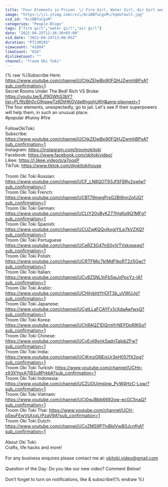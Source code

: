 ```yaml
---
title: "Four Elements in Prison  \/ Fire Girl, Water Girl, Air Girl and Earth Girl!"
image: "https:\/\/i.ytimg.com\/vi\/6czDBfuCgvM\/hqdefault.jpg"
vid_id: "6czDBfuCgvM"
categories: "People-Blogs"
tags: ["fire girl","water girl","air girl"]
date: "2022-04-25T11:36:30+03:00"
vid_date: "2022-04-24T13:00:05Z"
duration: "PT13M10S"
viewcount: "41804"
likeCount: "818"
dislikeCount: ""
channel: "Troom Oki Toki"
---
```

{% raw %}Subscribe Here: <a rel="nofollow" target="blank" href="https://www.youtube.com/channel/UChkZElwBp90FQHJZwmhBPxA?sub_confirmation=1">https://www.youtube.com/channel/UChkZElwBp90FQHJZwmhBPxA?sub_confirmation=1</a>    <br />Secret Rooms Under The Bed! Rich VS Broke: <a rel="nofollow" target="blank" href="https://youtu.be/EJf9GWhS3bY?list=PLf9zBh0cG9jqqwTz6DtHKGVde8hgohUKH&amp;playnext=1">https://youtu.be/EJf9GWhS3bY?list=PLf9zBh0cG9jqqwTz6DtHKGVde8hgohUKH&amp;playnext=1</a> <br />The four elements, unexpectedly, go to jail. Let's see if their superpowers will help them, in such an unusual place. <br />#popular #funny #fire<br /><br />FollowOkiToki:<br />Subscribe: <a rel="nofollow" target="blank" href="https://www.youtube.com/channel/UChkZElwBp90FQHJZwmhBPxA?sub_confirmation=1">https://www.youtube.com/channel/UChkZElwBp90FQHJZwmhBPxA?sub_confirmation=1</a> <br />Instagram: <a rel="nofollow" target="blank" href="https://instagram.com/troomokitoki">https://instagram.com/troomokitoki</a>  <br />Facebook: <a rel="nofollow" target="blank" href="https://www.facebook.com/okitokivideo/">https://www.facebook.com/okitokivideo/</a>   <br />Likee: <a rel="nofollow" target="blank" href="https://l.likee.video/p/a7ooqP">https://l.likee.video/p/a7ooqP</a> <br />TikTok: <a rel="nofollow" target="blank" href="https://www.tiktok.com/@okitokihouse">https://www.tiktok.com/@okitokihouse</a> <br /><br />Troom Oki Toki Russian: <a rel="nofollow" target="blank" href="https://www.youtube.com/channel/UCF_LN8QOT93JfSFBRy2swIw?sub_confirmation=1">https://www.youtube.com/channel/UCF_LN8QOT93JfSFBRy2swIw?sub_confirmation=1</a> <br />Troom Oki Toki French: <a rel="nofollow" target="blank" href="https://www.youtube.com/channel/UCBT79megPrsG2Bi9nn2qfJQ?sub_confirmation=1">https://www.youtube.com/channel/UCBT79megPrsG2Bi9nn2qfJQ?sub_confirmation=1</a> <br />Troom Oki Toki German: <a rel="nofollow" target="blank" href="https://www.youtube.com/channel/UCLtY20vByKZ77HgKp9Q1MFg?sub_confirmation=1">https://www.youtube.com/channel/UCLtY20vByKZ77HgKp9Q1MFg?sub_confirmation=1</a> <br />Troom Oki Toki Spanish: <a rel="nofollow" target="blank" href="https://www.youtube.com/channel/UCUZwKQQvIkxgiYlLp7kVZXQ?sub_confirmation=1">https://www.youtube.com/channel/UCUZwKQQvIkxgiYlLp7kVZXQ?sub_confirmation=1</a> <br />Troom Oki Toki Portuguese <a rel="nofollow" target="blank" href="https://www.youtube.com/channel/UCeRZ3G47nS0yjVTVskxpeqg?sub_confirmation=1">https://www.youtube.com/channel/UCeRZ3G47nS0yjVTVskxpeqg?sub_confirmation=1</a> <br />Troom Oki Toki Polish: <a rel="nofollow" target="blank" href="https://www.youtube.com/channel/UCRTFMic7kIMdFlkoRT2z5Gw/?sub_confirmation=1">https://www.youtube.com/channel/UCRTFMic7kIMdFlkoRT2z5Gw/?sub_confirmation=1</a> <br />Troom Oki Toki Italian: <a rel="nofollow" target="blank" href="https://www.youtube.com/channel/UCv8Z5NL1nFb5wJxPpxYz-lA?sub_confirmation=1">https://www.youtube.com/channel/UCv8Z5NL1nFb5wJxPpxYz-lA?sub_confirmation=1</a> <br />Troom Oki Toki Arabic: <a rel="nofollow" target="blank" href="https://www.youtube.com/channel/UCHilybhtYtjOlT3b_uVWUJg?sub_confirmation=1">https://www.youtube.com/channel/UCHilybhtYtjOlT3b_uVWUJg?sub_confirmation=1</a> <br />Troom Oki Toki Japanese: <a rel="nofollow" target="blank" href="https://www.youtube.com/channel/UCgtLLaFCAYFx1cXdaAwfwxQ?sub_confirmation=1">https://www.youtube.com/channel/UCgtLLaFCAYFx1cXdaAwfwxQ?sub_confirmation=1</a> <br />Troom Oki Toki Korea: <a rel="nofollow" target="blank" href="https://www.youtube.com/channel/UChRAQZ1DQrmYrNEPDpR9ISg?sub_confirmation=1">https://www.youtube.com/channel/UChRAQZ1DQrmYrNEPDpR9ISg?sub_confirmation=1</a> <br />Troom Oki Toki Chinese: <a rel="nofollow" target="blank" href="https://www.youtube.com/channel/UCvEyIi9sirkSadnTalpbZFw?sub_confirmation=1">https://www.youtube.com/channel/UCvEyIi9sirkSadnTalpbZFw?sub_confirmation=1</a> <br />Troom Oki Toki India: <a rel="nofollow" target="blank" href="https://www.youtube.com/channel/UCjKmzGNEisUr3eH057fX2pg?sub_confirmation=1">https://www.youtube.com/channel/UCjKmzGNEisUr3eH057fX2pg?sub_confirmation=1</a> <br />Troom Oki Toki Turkish: <a rel="nofollow" target="blank" href="https://www.youtube.com/channel/UCHn-z63XYgxA7jB2u8PrkbA?sub_confirmation=1">https://www.youtube.com/channel/UCHn-z63XYgxA7jB2u8PrkbA?sub_confirmation=1</a> <br />Troom Oki Toki Indonesia: <a rel="nofollow" target="blank" href="https://www.youtube.com/channel/UCZUOUjmslow_PyW4HzC-Low/?sub_confirmation=1">https://www.youtube.com/channel/UCZUOUjmslow_PyW4HzC-Low/?sub_confirmation=1</a> <br />Troom Oki Toki Vietnam: <a rel="nofollow" target="blank" href="https://www.youtube.com/channel/UCj0wJBbb6692ow-ecGC5naQ?sub_confirmation=1">https://www.youtube.com/channel/UCj0wJBbb6692ow-ecGC5naQ?sub_confirmation=1</a> <br />Troom Oki Toki Thai: <a rel="nofollow" target="blank" href="https://www.youtube.com/channel/UCH-p5euFEwVsXxxLrPzaV9A?sub_confirmation=1">https://www.youtube.com/channel/UCH-p5euFEwVsXxxLrPzaV9A?sub_confirmation=1</a><br />Troom Oki Toki Dutch: <a rel="nofollow" target="blank" href="https://www.youtube.com/channel/UCxZMS9P7IyBblVwB0JcnfhA?sub_confirmation=1">https://www.youtube.com/channel/UCxZMS9P7IyBblVwB0JcnfhA?sub_confirmation=1</a><br /><br />About Oki Toki:<br />Crafts, life hacks and more!<br /><br />For any business enquires please contact me at: okitoki.video@gmail.com  <br /><br />Question of the Day: Do you like our new video?  Comment Below!<br /><br />Don’t forget to turn on notifications, like &amp; subscribe!{% endraw %}
